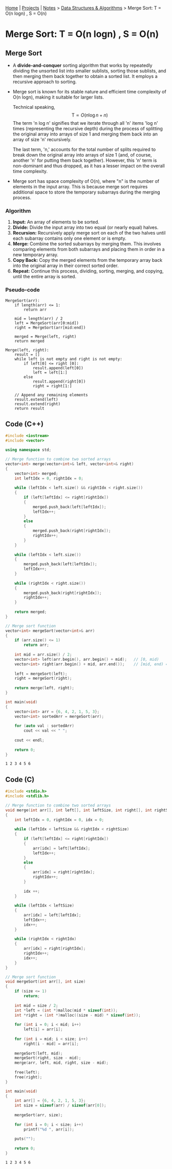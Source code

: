 [Home](../../) | [Projects](../../projects) | [Notes](../) > <a href="./">Data Structures & Algorithms</a> > Merge Sort: T = O(n logn) , S = O(n) 

# Merge Sort: T = O(n logn) , S = O(n) 



## Merge Sort

* A **divide-and-conquer** sorting algorithm that works by repeatedly dividing the unsorted list into smaller sublists, sorting those sublists, and then merging them back together to obtain a sorted list. It employs a recursive approach to sorting.

* Merge sort is known for its stable nature and efficient time complexity of O(n logn), making it suitable for larger lists.

  Technical speaking,
  $$
  \text{T} \propto O({n \log n} + n)
  $$
  The term 'n log n' signifies that we iterate through all 'n' items 'log  n' times (representing the recursive depth) during the process of splitting the original array into arrays of size 1 and merging them back into an array of size 'n' recursively.

  The last term, 'n,' accounts for the total number of splits required to break down the original array into arrays of size 1 (and, of course, another 'n' for putting them back together). However, this 'n'  term is non-dominant and thus dropped, as it has a lesser impact on the  overall time complexity.

* Merge sort has space complexity of O(n), where "n" is the number of elements in the input array. This is because merge sort requires additional space to store the temporary subarrays during the merging process.

### Algorithm

1. **Input:** An array of elements to be sorted.
2. **Divide:** Divide the input array into two equal (or nearly equal) halves.
3. **Recursion:** Recursively apply merge sort on each of the two halves until each subarray contains only one element or is empty.
4. **Merge:** Combine the sorted subarrays by merging them. This involves comparing elements from both subarrays and placing them in order in a new temporary array.
5. **Copy Back:** Copy the merged elements from the temporary array back into the original array in their correct sorted order.
6. **Repeat:** Continue this process, dividing, sorting, merging, and copying, until the entire array is sorted.

### Pseudo-code

```plain
MergeSort(arr):
	if length(arr) <= 1:
		return arr
		
	mid = length(arr) / 2
	left = MergeSort(arr[0:mid])
	right = MergeSort(arr[mid:end])
	
	merged = Merge(left, right)
	return merged
	
Merge(left, right):
	result = []
	while left is not empty and right is not empty:
		if left[0] <= right [0]:
			result.append(left[0])
			left = left[1:]
		else
			result.append(right[0])
			right = right[1:]
			
	// Append any remaining elements
	result.extend(left)
	result.extend(right)
	return result
```



## Code (C++)

```cpp
#include <iostream>
#include <vector>

using namespace std;

// Merge function to combine two sorted arrays
vector<int> merge(vector<int>& left, vector<int>& right)
{
    vector<int> merged;
    int leftIdx = 0, rightIdx = 0;
    
    while (leftIdx < left.size() && rightIdx < right.size())
    {
        if (left[leftIdx] <= right[rightIdx])
        {
            merged.push_back(left[leftIdx]);
            leftIdx++;
        }
        else
        {
            merged.push_back(right[rightIdx]);
            rightIdx++;
        }
    }
    
    while (leftIdx < left.size())
    {
        merged.push_back(left[leftIdx]);
        leftIdx++;
    }
    
    while (rightIdx < right.size())
    {
        merged.push_back(right[rightIdx]);
        rightIdx++;
    }
    
    return merged;
}

// Merge sort function
vector<int> mergeSort(vector<int>& arr)
{
    if (arr.size() <= 1)
        return arr;
    
    int mid = arr.size() / 2;
    vector<int> left(arr.begin(), arr.begin() + mid);	// [0, mid)
    vector<int> right(arr.begin() + mid, arr.end());	// [mid, end) == [mid, last idx]
    
    left = mergeSort(left);
    right = mergeSort(right);
    
    return merge(left, right);
}

int main(void)
{
    vector<int> arr = {6, 4, 2, 1, 5, 3};
    vector<int> sortedArr = mergeSort(arr);
    
    for (auto val : sortedArr)
        cout << val << " ";
	
    cout << endl;
    
    return 0;
}
```

```plain
1 2 3 4 5 6
```



## Code (C)

```c
#include <stdio.h>
#include <stdlib.h>

// Merge function to combine two sorted arrays
void merge(int arr[], int left[], int leftSize, int right[], int rightSize)
{
    int leftIdx = 0, rightIdx = 0, idx = 0;
    
    while (leftIdx < leftSize && rightIdx < rightSize)
    {
        if (left[leftIdx] <= right[rightIdx])
        {
            arr[idx] = left[leftIdx];
            leftIdx++;
        }
        else
        {
            arr[idx] = right[rightIdx];
            rightIdx++;
        }
        
        idx ++;
    }
    
    while (leftIdx < leftSize)
    {
        arr[idx] = left[leftIdx];
        leftIdx++;
        idx++;
    }
    
    while (rightIdx < rightIdx)
    {
        arr[idx] = right[rightIdx];
        rightIdx++;
        idx++;
    }
}

// Merge sort function
void mergeSort(int arr[], int size)
{
    if (size <= 1)
        return;
    
    int mid = size / 2;
    int *left = (int *)malloc(mid * sizeof(int));
    int *right = (int *)malloc((size - mid) * sizeof(int));
    
    for (int i = 0; i < mid; i++)
 		left[i] = arr[i];
    
    for (int i = mid; i < size; i++)
        right[i - mid] = arr[i];
    
    mergeSort(left, mid);
    mergeSort(right, size - mid);
    merge(arr, left, mid, right, size - mid);
    
    free(left);
    free(right);
}

int main(void)
{
    int arr[] = {6, 4, 2, 1, 5, 3};
    int size = sizeof(arr) / sizeof(arr[0]);
    
	mergeSort(arr, size);
    
    for (int i = 0; i < size; i++)
        printf("%d ", arr[i]);
	
    puts("");
    
    return 0;
}
```

```plain
1 2 3 4 5 6
```

